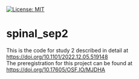 [![License: MIT](https://img.shields.io/badge/License-MIT-yellow.svg)](https://opensource.org/licenses/MIT)
# spinal_sep2
This is the code for study 2 described in detail at https://doi.org/10.1101/2022.12.05.519148  
The preregistration for this project can be found at https://doi.org/10.17605/OSF.IO/MJDHA
